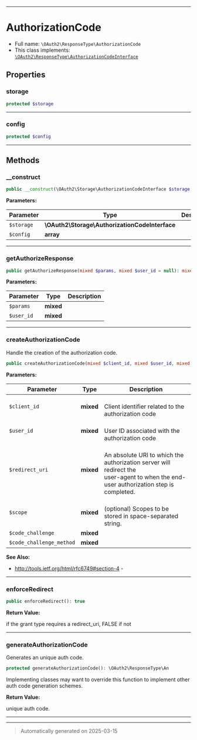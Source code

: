 ***

# AuthorizationCode





* Full name: `\OAuth2\ResponseType\AuthorizationCode`
* This class implements:
[`\OAuth2\ResponseType\AuthorizationCodeInterface`](./AuthorizationCodeInterface.md)



## Properties


### storage



```php
protected $storage
```






***

### config



```php
protected $config
```






***

## Methods


### __construct



```php
public __construct(\OAuth2\Storage\AuthorizationCodeInterface $storage, array $config = array()): mixed
```








**Parameters:**

| Parameter | Type | Description |
|-----------|------|-------------|
| `$storage` | **\OAuth2\Storage\AuthorizationCodeInterface** |  |
| `$config` | **array** |  |





***

### getAuthorizeResponse



```php
public getAuthorizeResponse(mixed $params, mixed $user_id = null): mixed
```








**Parameters:**

| Parameter | Type | Description |
|-----------|------|-------------|
| `$params` | **mixed** |  |
| `$user_id` | **mixed** |  |





***

### createAuthorizationCode

Handle the creation of the authorization code.

```php
public createAuthorizationCode(mixed $client_id, mixed $user_id, mixed $redirect_uri, mixed $scope = null, mixed $code_challenge = null, mixed $code_challenge_method = null): string
```








**Parameters:**

| Parameter | Type | Description |
|-----------|------|-------------|
| `$client_id` | **mixed** | <br />Client identifier related to the authorization code |
| `$user_id` | **mixed** | <br />User ID associated with the authorization code |
| `$redirect_uri` | **mixed** | <br />An absolute URI to which the authorization server will redirect the<br />user-agent to when the end-user authorization step is completed. |
| `$scope` | **mixed** | <br />(optional) Scopes to be stored in space-separated string. |
| `$code_challenge` | **mixed** |  |
| `$code_challenge_method` | **mixed** |  |





**See Also:**

* http://tools.ietf.org/html/rfc6749#section-4 - 

***

### enforceRedirect



```php
public enforceRedirect(): true
```









**Return Value:**

if the grant type requires a redirect_uri, FALSE if not




***

### generateAuthorizationCode

Generates an unique auth code.

```php
protected generateAuthorizationCode(): \OAuth2\ResponseType\An
```

Implementing classes may want to override this function to implement
other auth code generation schemes.







**Return Value:**

unique auth code.




***


***
> Automatically generated on 2025-03-15
